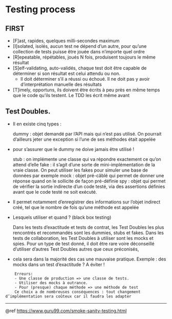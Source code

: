 # Testing process

FIRST
---
* [F]ast, rapides, quelques milli-secondes maximum
* [I]solated, isolés, aucun test ne dépend d’un autre, pour qu’une collection de tests puisse être jouée dans n’importe quel ordre
* [R]epeatable, répétables, joués N fois, produisent toujours le même résultat
* [S]elf-validating, auto-validés, chaque test doit être capable de déterminer si son résultat est celui attendu ou non.
  - Il doit déterminer s’il a réussi ou échoué. Il ne doit pas y avoir d’interprétation manuelle des résultats
* [T]imely, opportuns, ils doivent être écrits à peu près en même temps que le code qu’ils testent. Le TDD les écrit même avant

Test Doubles.
---
* Il en existe cinq types :

    dummy : objet demandé par l’API mais qui n’est pas utilisé. On pourrait d’ailleurs jeter une exception si l’une de ses méthodes était appelée

* pour s’assurer que le dummy ne doive jamais être utilisé !

    stub : on implémente une classe qui va répondre exactement ce qu’on attend d’elle
    fake : il s’agit d’une sorte de mini-implémentation de la vraie classe. On peut utiliser les fakes pour simuler une base de données par exemple
    mock : objet pré-câblé qui permet de donner une réponse quand on le sollicite de façon pré-définie
    spy : objet qui permet de vérifier la sortie indirecte d’un code testé, via des assertions définies avant que le code testé ne soit exécuté.

* Il permet notamment d’enregistrer des informations sur l’objet indirect créé, tel que le nombre de fois qu’une méthode est appelée

* Lesquels utiliser et quand ? (black box testing)

    Dans les tests d’exactitude et tests de contrat, les Test Doubles les plus rencontrés et recommandés sont les dummies, stubs et fakes.
    Dans les tests de collaboration, les Test Doubles à utiliser sont les mocks et spies.
    Pour un type de test donné, il doit être rare voire déconseillé d’utiliser d’autres Test Doubles autres que ceux préconisés,

* cela sera dans la majorité des cas une mauvaise pratique.
Exemple : des mocks dans un test d’exactitude ? A éviter !

```
    Erreurs:
    - Une classe de production => une classe de tests. 
    - Utiliser des mocks à outrance.
    - Pour (presque) chaque méthode => une méthode de test
    Ce choix a de nombreuses conséquences : tout changement d’implémentation sera coûteux car il faudra les adapter
```
---
@ref
    https://www.guru99.com/smoke-sanity-testing.html
